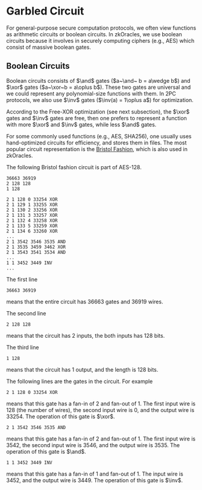# Garbled Circuit
For general-purpose secure computation protocols, we often view functions as arithmetic circuits or boolean circuits. In zkOracles, we use boolean circuits because it involves in securely computing ciphers (e.g., AES) which consist of massive boolean gates.

## Boolean Circuits
Boolean circuits consists of $\and$ gates ($a~\and~ b = a\wedge b$) and $\xor$ gates ($a~\xor~b = a\oplus b$). These two gates are universal and we could represent any polynomial-size functions with them. In 2PC protocols, we also use $\inv$ gates ($\inv(a) = 1\oplus a$) for optimization.

According to the Free-XOR optimization (see next subsection), the $\xor$ gates and $\inv$ gates are free, then one prefers to represent a function with more $\xor$ and $\inv$ gates, while less $\and$ gates.

For some commonly used functions (e.g., AES, SHA256), one usually uses hand-optimized circuits for efficiency, and stores them in files. The most popular circuit representation is the [Bristol Fashion](https://homes.esat.kuleuven.be/~nsmart/MPC/), which is also used in zkOracles.

The following Bristol fashion circuit is part of AES-128.

```text
36663 36919
2 128 128 
1 128 

2 1 128 0 33254 XOR
2 1 129 1 33255 XOR
2 1 130 2 33256 XOR
2 1 131 3 33257 XOR
2 1 132 4 33258 XOR
2 1 133 5 33259 XOR
2 1 134 6 33260 XOR
...
2 1 3542 3546 3535 AND
2 1 3535 3459 3462 XOR
2 1 3543 3541 3534 AND
...
1 1 3452 3449 INV
...
```

The first line 
```
36663 36919
```
means that the entire circuit has 36663 gates and 36919 wires.

The second line
```
2 128 128 
```
means that the circuit has 2 inputs, the both inputs has 128 bits.

The third line
```
1 128 
```
means that the circuit has 1 output, and the length is 128 bits.

The following lines are the gates in the circuit. For example
```
2 1 128 0 33254 XOR
```
means that this gate has a fan-in of 2 and fan-out of 1. The first input wire is 128 (the number of wires), the second input wire is 0, and the output wire is 33254. The operation of this gate is $\xor$.
```
2 1 3542 3546 3535 AND
```
means that this gate has a fan-in of 2 and fan-out of 1. The first input wire is 3542, the second input wire is 3546, and the output wire is 3535. The operation of this gate is $\and$.
```
1 1 3452 3449 INV
```
means that this gate has a fan-in of 1 and fan-out of 1. The input wire is 3452, and the output wire is 3449. The operation of this gate is $\inv$.